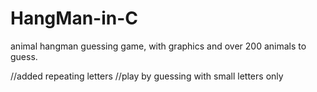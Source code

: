 # HangMan-in-C
animal hangman guessing game, with graphics and over 200 animals to guess.

//added repeating letters
//play by guessing with small letters only 
